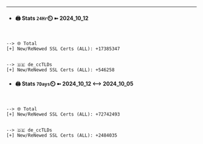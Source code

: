 

---
- #### 🖨️ **Stats** `24Hr`⏲️ ➼ 2024_10_12
```console


--> 🌐 Total
[+] New/ReNewed SSL Certs (ALL): +17385347


--> 🇩🇪 de_ccTLDs
[+] New/ReNewed SSL Certs (ALL): +546258

```

- #### 🖨️ **Stats** `7Days`⏲️ ➼ 2024_10_12 <--> 2024_10_05
```console


--> 🌐 Total
[+] New/ReNewed SSL Certs (ALL): +72742493


--> 🇩🇪 de_ccTLDs
[+] New/ReNewed SSL Certs (ALL): +2484035

```

